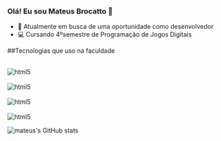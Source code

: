 ### Olá! Eu sou Mateus Brocatto 👦
 - 🌟 Atualmente em busca de uma oportunidade como desenvolvedor 
 - 💻 Cursando 4ºsemestre de Programação de Jogos Digitais 

##Tecnologias que uso na faculdade
<div style = "display: inlne_block"><br/>
 <img aling = "center" alt="html5" src="https://img.shields.io/badge/HTML5-E34F26?style=for-the-badge&logo=html5&logoColor=white">
 </div>
 
 <div style = "display: inlne_block"><br/>
 <img aling = "center" alt="html5" src="https://img.shields.io/badge/JavaScript-F7DF1E?style=for-the-badge&logo=javascript&logoColor=black">
 </div>
 
 <div style = "display: inlne_block"><br/>
 <img aling = "center" alt="html5" src="https://img.shields.io/badge/C-00599C?style=for-the-badge&logo=c&logoColor=white">
 </div>
 
 <div style = "display: inlne_block"><br/>
 <img aling = "center" alt="html5" src="https://img.shields.io/badge/HTML5-E34F26?style=for-the-badge&logo=html5&logoColor=white">
 </div>
  



![mateus's GitHub stats](https://github-readme-stats.vercel.app/api?username=brokatto&show_icons=true&theme=dracula)

##
